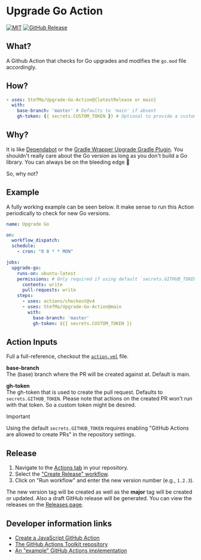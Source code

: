 # Upgrade Go Action

[![MIT](https://img.shields.io/badge/license-MIT-blue.svg)](https://github.com/StefMa/Upgrade-Go-Action/blob/main/LICENSE)
[![GitHub Release](https://img.shields.io/github/v/release/stefma/upgrade-go-action?include_prereleases)](https://github.com/StefMa/upgrade-go-action/releases/latest)

## What?

A Github Action that checks for Go upgrades and modifies the `go.mod` file accordingly.

## How?

```yml
- uses: StefMa/Upgrade-Go-Action@{latestRelease or main}
  with:
    base-branch: 'master' # Defaults to 'main' if absent
    gh-token: {{ secrets.CUSTOM_TOKEN }} # Optional to provide a custom token
```

## Why?

It is like [Dependabot](https://docs.github.com/en/code-security/dependabot/dependabot-version-updates/about-dependabot-version-updates) or the [Gradle Wrapper Upgrade Gradle Plugin](https://github.com/gradle/wrapper-upgrade-gradle-plugin).
You shouldn't really care about the Go version as long as you don't build a Go library.
You can always be on the bleeding edge 🙂

So, why not?

## Example

A fully working example can be seen below.
It make sense to run this Action periodically to check for new Go versions.

```yml
name: Upgrade Go

on: 
  workflow_dispatch:
  schedule:
    - cron: "0 8 * * MON"

jobs:
  upgrade-go:
    runs-on: ubuntu-latest
    permissions: # Only required if using default `secrets.GITHUB_TOKEN`
      contents: write
      pull-requests: write
    steps:
      - uses: actions/checkout@v4
      - uses: StefMa/Upgrade-Go-Action@main
        with:
          base-branch: 'master'
          gh-token: ${{ secrets.CUSTOM_TOKEN }}
```

## Action Inputs

Full a full-reference, checkout the [`action.yml`](action.yml) file.

**base-branch**</br>
The (base) branch where the PR will be created against at. Default is main.

**gh-token**</br>
The gh-token that is used to create the pull request. Defaults to `secrets.GITHUB_TOKEN`.
Please note that actions on the created PR won't run with that token. So a custom token might be desired.

> [!IMPORTANT]
> Using the default `secrets.GITHUB_TOKEN` requires enabling 
> "GitHub Actions are allowed to create PRs" in the repository settings.

## Release

1. Navigate to the [Actions tab](../../actions) in your repository.
2. Select the ["Create Release" workflow](../../actions/workflows/release.yml).
3. Click on "Run workflow" and enter the new version number (e.g., `1.2.3`).

The new version tag will be created as well as the **major** tag will be created or updated.
Also a draft GitHub release will be generated. You can view the releases on the [Releases page](../../releases/latest).

## Developer information links

* [Create a JavaScript GitHub Action](https://docs.github.com/en/actions/creating-actions/creating-a-javascript-action)
* [The GitHub Actions Toolkit repository](https://github.com/actions/toolkit)
* [An "example" GitHub Actions implementation](https://github.com/Blackjacx/backlog-notifier)

